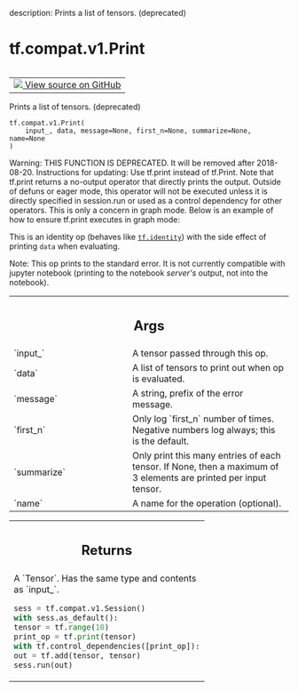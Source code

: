 description: Prints a list of tensors. (deprecated)

<div itemscope itemtype="http://developers.google.com/ReferenceObject">
<meta itemprop="name" content="tf.compat.v1.Print" />
<meta itemprop="path" content="Stable" />
</div>

# tf.compat.v1.Print

<!-- Insert buttons and diff -->

<table class="tfo-notebook-buttons tfo-api nocontent" align="left">
<td>
  <a target="_blank" href="https://github.com/tensorflow/tensorflow/blob/r2.4/tensorflow/python/ops/logging_ops.py#L65-L108">
    <img src="https://www.tensorflow.org/images/GitHub-Mark-32px.png" />
    View source on GitHub
  </a>
</td>
</table>



Prints a list of tensors. (deprecated)

<pre class="devsite-click-to-copy prettyprint lang-py tfo-signature-link">
<code>tf.compat.v1.Print(
    input_, data, message=None, first_n=None, summarize=None, name=None
)
</code></pre>



<!-- Placeholder for "Used in" -->

Warning: THIS FUNCTION IS DEPRECATED. It will be removed after 2018-08-20.
Instructions for updating:
Use tf.print instead of tf.Print. Note that tf.print returns a no-output operator that directly prints the output. Outside of defuns or eager mode, this operator will not be executed unless it is directly specified in session.run or used as a control dependency for other operators. This is only a concern in graph mode. Below is an example of how to ensure tf.print executes in graph mode:


This is an identity op (behaves like <a href="../../../tf/identity.md"><code>tf.identity</code></a>) with the side effect
of printing `data` when evaluating.

Note: This op prints to the standard error. It is not currently compatible
  with jupyter notebook (printing to the notebook *server's* output, not into
  the notebook).

<!-- Tabular view -->
 <table class="responsive fixed orange">
<colgroup><col width="214px"><col></colgroup>
<tr><th colspan="2"><h2 class="add-link">Args</h2></th></tr>

<tr>
<td>
`input_`
</td>
<td>
A tensor passed through this op.
</td>
</tr><tr>
<td>
`data`
</td>
<td>
A list of tensors to print out when op is evaluated.
</td>
</tr><tr>
<td>
`message`
</td>
<td>
A string, prefix of the error message.
</td>
</tr><tr>
<td>
`first_n`
</td>
<td>
Only log `first_n` number of times. Negative numbers log always;
this is the default.
</td>
</tr><tr>
<td>
`summarize`
</td>
<td>
Only print this many entries of each tensor. If None, then a
maximum of 3 elements are printed per input tensor.
</td>
</tr><tr>
<td>
`name`
</td>
<td>
A name for the operation (optional).
</td>
</tr>
</table>



<!-- Tabular view -->
 <table class="responsive fixed orange">
<colgroup><col width="214px"><col></colgroup>
<tr><th colspan="2"><h2 class="add-link">Returns</h2></th></tr>
<tr class="alt">
<td colspan="2">
A `Tensor`. Has the same type and contents as `input_`.

```python
sess = tf.compat.v1.Session()
with sess.as_default():
tensor = tf.range(10)
print_op = tf.print(tensor)
with tf.control_dependencies([print_op]):
out = tf.add(tensor, tensor)
sess.run(out)
```
</td>
</tr>

</table>

